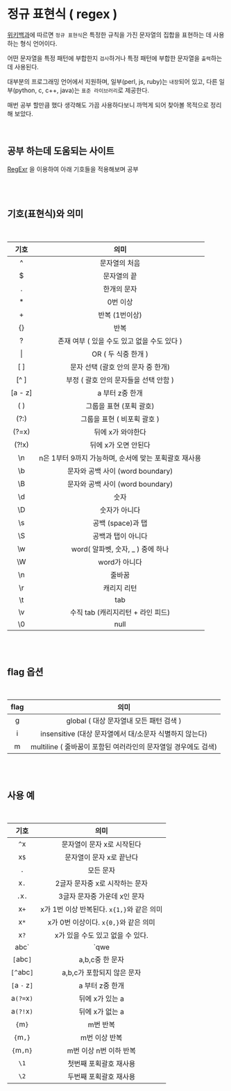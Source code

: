 # 정규 표현식 ( regex )

[위키백과](https://ko.wikipedia.org/wiki/%EC%A0%95%EA%B7%9C_%ED%91%9C%ED%98%84%EC%8B%9D)에 따르면 `정규 표현식`은 특정한 규칙을 가진 문자열의 집합을 표현하는 데 사용하는 형식 언어이다.

어떤 문자열을 특정 패턴에 부합한지 `검사`하거나 특정 패턴에 부합한 문자열을 `출력`하는데 사용된다.

대부분의 프로그래밍 언어에서 지원하며, 일부(perl, js, ruby)는 `내장`되어 있고, 다른 일부(python, c, c++, java)는 `표준 라이브러리`로 제공한다.

매번 공부 할만큼 했다 생각해도 가끔 사용하다보니 까먹게 되어 찾아볼 목적으로 정리 해 보았다.

<br>

## 공부 하는데 도움되는 사이트

[RegExr](https://regexr.com/) 을 이용하여 아래 기호들을 적용해보며 공부

<br><br>

## 기호(표현식)와 의미

<br>

|  기호   |                         의미                          |
| :-----: | :---------------------------------------------------: |
|    ^    |                     문자열의 처음                     |
|   \$    |                      문자열의 끝                      |
|    .    |                      한개의 문자                      |
|   \*    |                       0번 이상                        |
|    +    |                    반복 (1번이상)                     |
|   {}    |                         반복                          |
|    ?    |      존재 여부 ( 있을 수도 있고 없을 수도 있다 )      |
|   \|    |                  OR ( 두 식중 한개 )                  |
|   [ ]   |          문자 선택 (괄호 안의 문자 중 한개)           |
|  [^ ]   |         부정 ( 괄호 안의 문자들을 선택 안함 )         |
| [a - z] |                    a 부터 z중 한개                    |
|   ( )   |                그룹을 표현 (포획 괄호)                |
|  (?:)   |              그룹을 표현 ( 비포획 괄호 )              |
|  (?=x)  |                   뒤에 x가 와야한다                   |
|  (?!x)  |                 뒤에 x가 오면 안된다                  |
|   \n    | n은 1부터 9까지 가능하며, 순서에 맞는 포획괄호 재사용 |
|   \b    |           문자와 공백 사이 (word boundary)            |
|   \B    |           문자와 공백 사이 (word boundary)            |
|   \d    |                         숫자                          |
|   \D    |                     숫자가 아니다                     |
|   \s    |                   공백 (space)과 탭                   |
|   \S    |                  공백과 탭이 아니다                   |
|   \w    |          word( 알파벳, 숫자, \_ ) 중에 하나           |
|   \W    |                     word가 아니다                     |
|   \n    |                        줄바꿈                         |
|   \r    |                      캐리지 리턴                      |
|   \t    |                          tab                          |
|   \v    |           수직 tab (캐리지리턴 + 라인 피드)           |
|   \0    |                         null                          |

<br><br>

## flag 옵션

<br>

| flag |                              의미                              |
| :--: | :------------------------------------------------------------: |
|  g   |            global ( 대상 문자열내 모든 패턴 검색 )             |
|  i   |    insensitive (대상 문자열에서 대/소문자 식별하지 않는다)     |
|  m   | multiline ( 줄바꿈이 포함된 여러라인의 문자열일 경우에도 검색) |

<br><br>

## 사용 예

<br>

|     기호      |                    의미                    |
| :-----------: | :----------------------------------------: |
|     `^`x      |         문자열이 문자 x로 시작된다         |
|     x`$`      |          문자열이 문자 x로 끝난다          |
|      `.`      |                 모든 문자                  |
|     x`.`      |       2글자 문자중 x로 시작하는 문자       |
|    `.`x`.`    |        3글자 문자중 가운데 x인 문자        |
|     x`+`      | x가 1번 이상 반복된다. `x{1,}`와 같은 의미 |
|     x`*`      |   x가 0번 이상이다. `x{0,}`와 같은 의미    |
|     x`?`      |      x가 있을 수도 있고 없을 수 있다.      |
|     abc`      |                    `qwe                    | 문자 abc와 문자 qwe 중 한개 |
|   `[`abc`]`   |              a,b,c중 한 문자               |
|  `[^`abc`]`   |         a,b,c가 포함되지 않은 문자         |
| `[`a `-` z`]` |              a 부터 z중 한개               |
|  a`(?=`x`)`   |              뒤에 x가 있는 a               |
|  a`(?!`x`)`   |              뒤에 x가 없는 a               |
|    `{`m`}`    |                  m번 반복                  |
|   `{`m`,}`    |               m번 이상 반복                |
|  `{`m`,`n`}`  |           m번 이상 n번 이하 반복           |
|     `\1`      |           첫번째 포획괄호 재사용           |
|     `\2`      |           두번째 포획괄호 재사용           |
